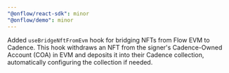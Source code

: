 ```yaml
---
"@onflow/react-sdk": minor
"@onflow/demo": minor
---
```


Added `useBridgeNftFromEvm` hook for bridging NFTs from Flow EVM to Cadence. This hook withdraws an NFT from the signer's Cadence-Owned Account (COA) in EVM and deposits it into their Cadence collection, automatically configuring the collection if needed.
